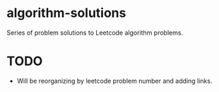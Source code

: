 # algorithm-solutions

Series of problem solutions to Leetcode algorithm problems.

# TODO

- Will be reorganizing by leetcode problem number and adding links.